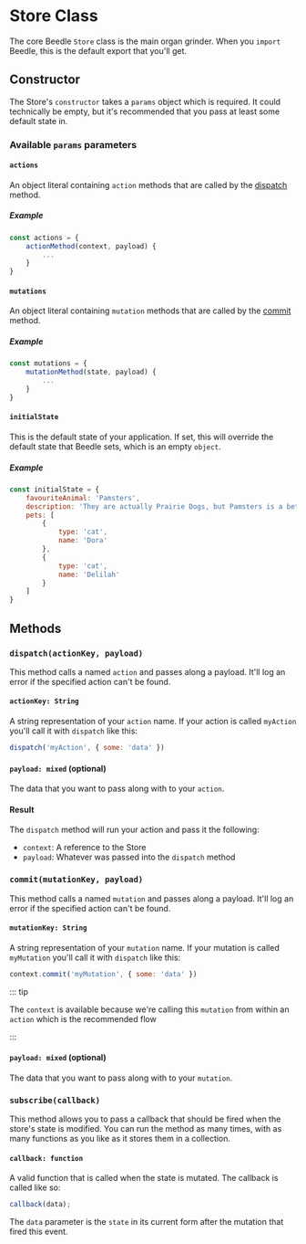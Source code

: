 # Store Class
The core Beedle `Store` class is the main organ grinder. When you `import` Beedle, this is the default export that you'll get.

## Constructor

The Store's `constructor` takes a `params` object which is required. It could technically be empty, but it's recommended that you pass at least some default state in.

### Available `params` parameters

#### `actions`

An object literal containing `action` methods that are called by the [dispatch](#dispatch-actionkey-payload) method.

##### Example

```javascript
const actions = {
    actionMethod(context, payload) {
        ...
    }
}
```

#### `mutations`

An object literal containing `mutation` methods that are called by the [commit](#commit-mutationkey-payload) method.

##### Example

```javascript
const mutations = {
    mutationMethod(state, payload) {
        ...
    }
}
```

#### `initialState`

This is the default state of your application. If set, this will override the default state that Beedle sets, which is an empty `object`.

##### Example

```javascript
const initialState = {
    favouriteAnimal: 'Pamsters',
    description: 'They are actually Prairie Dogs, but Pamsters is a better name',
    pets: [
        {
            type: 'cat',
            name: 'Dora'
        },
        {
            type: 'cat',
            name: 'Delilah'
        }
    ]
}
```

## Methods

### `dispatch(actionKey, payload)`

This method calls a named `action` and passes along a payload. It'll log an error if the specified action can't be found.

#### `actionKey: String`

A string representation of your `action` name. If your action is called `myAction` you'll call it with `dispatch` like this: 

```javascript
dispatch('myAction', { some: 'data' })
```

#### `payload: mixed` (optional)

The data that you want to pass along with to your `action`. 



#### Result

The `dispatch` method will run your action and pass it the following:

- `context`: A reference to the Store
- `payload`: Whatever was passed into the `dispatch` method

### `commit(mutationKey, payload)`

This method calls a named `mutation` and passes along a payload. It'll log an error if the specified action can't be found.

#### `mutationKey: String`

A string representation of your `mutation` name. If your mutation is called `myMutation` you'll call it with `dispatch` like this: 

```javascript
context.commit('myMutation', { some: 'data' })
```

::: tip

The `context` is available because we're calling this `mutation` from within an `action` which is the recommended flow

:::

#### `payload: mixed` (optional)

The data that you want to pass along with to your `mutation`.

### `subscribe(callback)`

This method allows you to pass a callback that should be fired when the store's state is modified. You can run the method as many times, with as many functions as you like as it stores them in a collection.

#### `callback: function`

A valid function that is called when the state is mutated. The callback is called like so:

```javascript
callback(data);
```

The `data` parameter is the `state` in its current form after the mutation that fired this event.